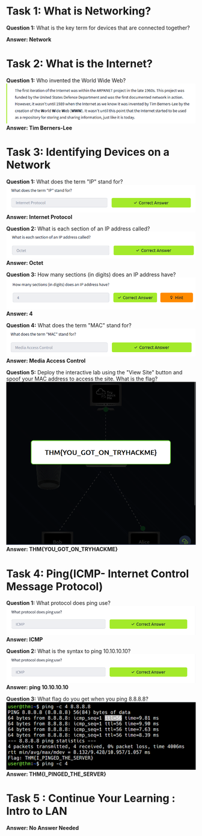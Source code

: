 # Task 1: What is Networking? 

**Question 1:** What is the key term for devices that are connected together?

**Answer: Network**

# Task 2: What is the Internet? 

**Question 1:** Who invented the World Wide Web?
![alt text](image-8.png)
**Answer: Tim Berners-Lee**

# Task 3: Identifying Devices on a Network

**Question 1:** What does the term "IP" stand for?
![alt text](image.png)
**Answer: Internet Protocol**

**Question 2:** What is each section of an IP address called?
![alt text](image-1.png)
**Answer: Octet**

**Question 3:** How many sections (in digits) does an IP address have? 
![alt text](image-2.png)
**Answer: 4** 

**Question 4:** What does the term "MAC" stand for?
![alt text](image-3.png)
**Answer: Media Access Control**

**Question 5:** Deploy the interactive lab using the "View Site" button and spoof your MAC address to access the site.  What is the flag?
![alt text](image-4.png)
**Answer: THM{YOU_GOT_ON_TRYHACKME}**

# Task 4: Ping(ICMP- Internet Control Message Protocol)

**Question 1:** What protocol does ping use?
![alt text](image-5.png)
**Answer: ICMP**

**Question 2:** What is the syntax to ping 10.10.10.10?
![alt text](image-6.png)
**Answer: ping 10.10.10.10**

**Question 3:** What flag do you get when you ping 8.8.8.8?
![alt text](image-7.png)
**Answer: THM{I_PINGED_THE_SERVER}**

# Task 5 : Continue Your Learning : Intro to LAN 

**Answer: No Answer Needed** 